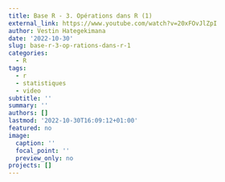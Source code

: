 ```yaml
---
title: Base R - 3. Opérations dans R (1)
external_link: https://www.youtube.com/watch?v=20xFOvJlZpI
author: Vestin Hategekimana
date: '2022-10-30'
slug: base-r-3-op-rations-dans-r-1
categories:
  - R
tags:
  - r
  - statistiques
  - video
subtitle: ''
summary: ''
authors: []
lastmod: '2022-10-30T16:09:12+01:00'
featured: no
image:
  caption: ''
  focal_point: ''
  preview_only: no
projects: []
---
```

